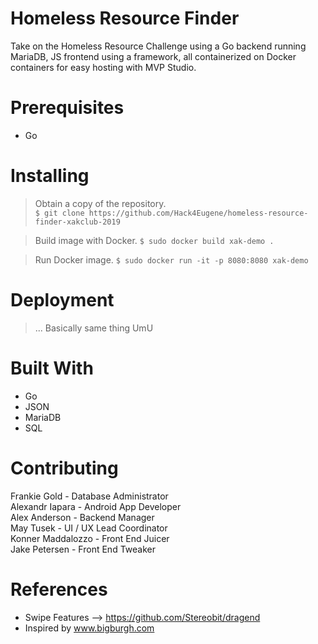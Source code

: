 # Homeless Resource Finder
Take on the Homeless Resource Challenge using a Go backend running MariaDB, JS frontend using a framework, all containerized on Docker containers for easy hosting with MVP Studio.

# Prerequisites
- Go

# Installing
> Obtain a copy of the repository.  
`$ git clone https://github.com/Hack4Eugene/homeless-resource-finder-xakclub-2019`

> Build image with Docker. 
`$ sudo docker build xak-demo .`

> Run Docker image. 
`$ sudo docker run -it -p 8080:8080 xak-demo`

# Deployment
> ... Basically same thing UmU

# Built With
- Go  
- JSON  
- MariaDB  
- SQL  

# Contributing
Frankie Gold - Database Administrator  
Alexandr Iapara - Android App Developer  
Alex Anderson - Backend Manager  
May Tusek - UI / UX Lead Coordinator  
Konner Maddalozzo - Front End Juicer  
Jake Petersen - Front End Tweaker  

# References
- Swipe Features --> https://github.com/Stereobit/dragend  
- Inspired by www.bigburgh.com  

